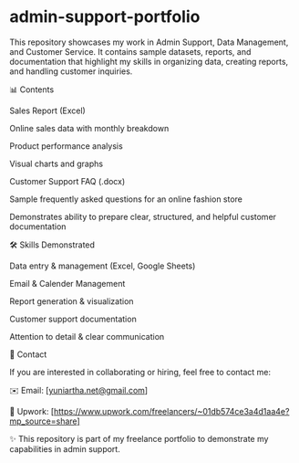 # admin-support-portfolio

This repository showcases my work in Admin Support, Data Management, and Customer Service.
It contains sample datasets, reports, and documentation that highlight my skills in organizing data, creating reports, and handling customer inquiries.

📊 Contents

Sales Report (Excel)

Online sales data with monthly breakdown

Product performance analysis

Visual charts and graphs

Customer Support FAQ (.docx)

Sample frequently asked questions for an online fashion store

Demonstrates ability to prepare clear, structured, and helpful customer documentation

🛠️ Skills Demonstrated

Data entry & management (Excel, Google Sheets)

Email & Calender Management

Report generation & visualization

Customer support documentation

Attention to detail & clear communication

📧 Contact

If you are interested in collaborating or hiring, feel free to contact me:

✉️ Email: [yuniartha.net@gmail.com]

💼 Upwork: [https://www.upwork.com/freelancers/~01db574ce3a4d1aa4e?mp_source=share]

✨ This repository is part of my freelance portfolio to demonstrate my capabilities in admin support.
